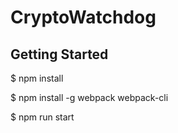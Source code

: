 # CryptoWatchdog

## Getting Started

$ npm install

$ npm install -g webpack webpack-cli

$ npm run start


